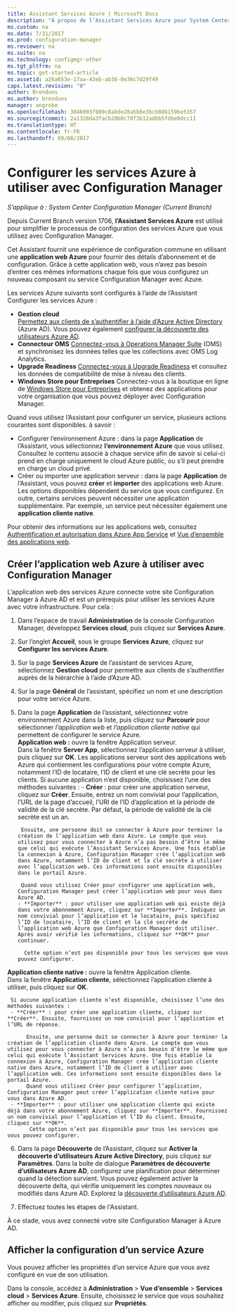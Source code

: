 ```yaml
---
title: Assistant Services Azure | Microsoft Docs
description: "À propos de l’Assistant Services Azure pour System Center Configuration Manager."
ms.custom: na
ms.date: 7/31/2017
ms.prod: configuration-manager
ms.reviewer: na
ms.suite: na
ms.technology: configmgr-other
ms.tgt_pltfrm: na
ms.topic: get-started-article
ms.assetid: a26a653e-17aa-43eb-ab36-0e36c7d29f49
caps.latest.revision: "0"
author: Brenduns
ms.author: brenduns
manager: angrobe
ms.openlocfilehash: 3046003f000c8abde28a5b6e3bcb88b159be5357
ms.sourcegitcommit: 2a1328da3facb20b0c78f3b12adbb5fdbe0dcc11
ms.translationtype: HT
ms.contentlocale: fr-FR
ms.lasthandoff: 09/08/2017
---
```

# <a name="configure-azure-services-for-use-with-configuration-manager"></a>Configurer les services Azure à utiliser avec Configuration Manager

*S’applique à : System Center Configuration Manager (Current Branch)*

Depuis Current Branch version 1706, **l’Assistant Services Azure** est utilisé pour simplifier le processus de configuration des services Azure que vous utilisez avec Configuration Manager.

Cet Assistant fournit une expérience de configuration commune en utilisant une **application web Azure** pour fournir des détails d’abonnement et de configuration. Grâce à cette application web, vous n’avez pas besoin d’entrer ces mêmes informations chaque fois que vous configurez un nouveau composant ou service Configuration Manager avec Azure.

Les services Azure suivants sont configurés à l’aide de l’Assistant Configurer les services Azure :
-   **Gestion cloud**   
    [Permettez aux clients de s’authentifier à l’aide d’Azure Active Directory](/sccm/core/clients/deploy/deploy-clients-cmg-azure) (Azure AD). Vous pouvez également [configurer la découverte des utilisateurs Azure AD](/sccm/core/servers/deploy/configure/configure-discovery-methods#azureaadisc).
-   **Connecteur OMS**
    [Connectez-vous à Operations Manager Suite](/sccm/core/clients/manage/sync-data-microsoft-operations-management-suite) (OMS) et synchronisez les données telles que les collections avec OMS Log Analytics.
-   **Upgrade Readiness**
    [Connectez-vous à Upgrade Readiness](/sccm/core/clients/manage/upgrade/upgrade-analytics) et consultez les données de compatibilité de mise à niveau des clients.
-   **Windows Store pour Entreprises** Connectez-vous à la boutique en ligne de [Windows Store pour Entreprises](/sccm/apps/deploy-use/manage-apps-from-the-windows-store-for-business) et obtenez des applications pour votre organisation que vous pouvez déployer avec Configuration Manager.

Quand vous utilisez l’Assistant pour configurer un service, plusieurs actions courantes sont disponibles.
à savoir :
-   Configurer l’environnement Azure : dans la page **Application** de l’Assistant, vous sélectionnez **l’environnement Azure** que vous utilisez. Consultez le contenu associé à chaque service afin de savoir si celui-ci prend en charge uniquement le cloud Azure public, ou s’il peut prendre en charge un cloud privé.
-   Créer ou importer une application serveur : dans la page **Application** de l’Assistant, vous pouvez **créer** et **importer** des applications web Azure. Les options disponibles dépendent du service que vous configurez.  En outre, certains services peuvent nécessiter une application supplémentaire. Par exemple, un service peut nécessiter également une **application cliente native**.


Pour obtenir des informations sur les applications web, consultez [Authentification et autorisation dans Azure App Service](/azure/app-service/app-service-authentication-overview) et [Vue d’ensemble des applications web](/azure/app-service-web/app-service-web-overview).


## <a name="webapp"></a> Créer l’application web Azure à utiliser avec Configuration Manager

L’application web des services Azure connecte votre site Configuration Manager à Azure AD et est un prérequis pour utiliser les services Azure avec votre infrastructure. Pour cela :

1.  Dans l’espace de travail **Administration** de la console Configuration Manager, développez **Services cloud**, puis cliquez sur **Services Azure**.
2.  Sur l’onglet **Accueil**, sous le groupe **Services Azure**, cliquez sur **Configurer les services Azure**.
3.  Sur la page **Services Azure** de l’assistant de services Azure, sélectionnez **Gestion cloud** pour permettre aux clients de s’authentifier auprès de la hiérarchie à l’aide d’Azure AD.
4.  Sur la page **Général** de l’assistant, spécifiez un nom et une description pour votre service Azure.
5.  Dans la page **Application** de l’assistant, sélectionnez votre environnement Azure dans la liste, puis cliquez sur **Parcourir** pour sélectionner *l’application web* et *l’application cliente native* qui permettent de configurer le service Azure.     
    **Application web :** ouvre la fenêtre Application serveur.    
      Dans la fenêtre **Server App**, sélectionnez l’application serveur à utiliser, puis cliquez sur **OK**. Les applications serveur sont des applications web Azure qui contiennent les configurations pour votre compte Azure, notamment l’ID de locataire, l’ID de client et une clé secrète pour les clients.
    Si aucune application n’est disponible, choisissez l’une des méthodes suivantes :
        - **Créer** : pour créer une application serveur, cliquez sur **Créer**. Ensuite, entrez un nom convivial pour l’application, l’URL de la page d’accueil, l’URI de l’ID d’application et la période de validité de la clé secrète. Par défaut, la période de validité de la clé secrète est un an.

         Ensuite, une personne doit se connecter à Azure pour terminer la création de l’application web dans Azure. Le compte que vous utilisez pour vous connecter à Azure n’a pas besoin d’être le même que celui qui exécute l’Assistant Services Azure. Une fois établie la connexion à Azure, Configuration Manager crée l’application web dans Azure, notamment l’ID de client et la clé secrète à utiliser avec l’application web. Ces informations sont ensuite disponibles dans le portail Azure.

         Quand vous utilisez Créer pour configurer une application web, Configuration Manager peut créer l’application web pour vous dans Azure AD.
        - **Importer** : pour utiliser une application web qui existe déjà dans votre abonnement Azure, cliquez sur **Importer**. Indiquez un nom convivial pour l’application et le locataire, puis spécifiez l’ID de locataire, l’ID de client et la clé secrète de l’application web Azure que Configuration Manager doit utiliser. Après avoir vérifié les informations, cliquez sur **OK** pour continuer.

          Cette option n’est pas disponible pour tous les services que vous pouvez configurer.

   **Application cliente native :** ouvre la fenêtre Application cliente.  
     Dans la fenêtre **Application cliente**, sélectionnez l’application cliente à utiliser, puis cliquez sur **OK**.

     Si aucune application cliente n’est disponible, choisissez l’une des méthodes suivantes :
     - **Créer** : pour créer une application cliente, cliquez sur **Créer**. Ensuite, fournissez un nom convivial pour l’application et l’URL de réponse.

          Ensuite, une personne doit se connecter à Azure pour terminer la création de l’application cliente dans Azure. Le compte que vous utilisez pour vous connecter à Azure n’a pas besoin d’être le même que celui qui exécute l’Assistant Services Azure. Une fois établie la connexion à Azure, Configuration Manager crée l’application cliente native dans Azure, notamment l’ID de client à utiliser avec l’application web. Ces informations sont ensuite disponibles dans le portail Azure.
          Quand vous utilisez Créer pour configurer l’application, Configuration Manager peut créer l’application cliente native pour vous dans Azure AD.
     - **Importer** : pour utiliser une application cliente qui existe déjà dans votre abonnement Azure, cliquez sur **Importer**. Fournissez un nom convivial pour l’application et l’ID du client. Ensuite, cliquez sur **OK**.
           Cette option n’est pas disponible pour tous les services que vous pouvez configurer.

  <!--  MOVE THIS AND STEP 6 TO configure Azure AD User Discover  content
       [!TIP]  
     When you use Import, the account you use to run the wizard must have the *Read directory data* application permission in the Azure portal. This is required to set the correct permissions for the App. When you use Create, Configuration Manager creates the app with the correct permissions. However, you still must give consent to the application in the Azure portal.   -->


6.  Dans la page **Découverte** de l’Assistant, cliquez sur **Activer la découverte d’utilisateurs Azure Active Directory**, puis cliquez sur **Paramètres**.
Dans la boîte de dialogue **Paramètres de découverte d’utilisateurs Azure AD**, configurez une planification pour déterminer quand la détection survient. Vous pouvez également activer la découverte delta, qui vérifie uniquement les comptes nouveaux ou modifiés dans Azure AD. Explorez la [découverte d’utilisateurs Azure AD](/sccm/core/servers/deploy/configure/about-discovery-methods#azureaddisc).

 7. Effectuez toutes les étapes de l'Assistant.

À ce stade, vous avez connecté votre site Configuration Manager à Azure AD.

## <a name="view-the-configuration-of-an-azure-service"></a>Afficher la configuration d’un service Azure
Vous pouvez afficher les propriétés d’un service Azure que vous avez configuré en vue de son utilisation.

Dans la console, accédez à **Administration** > **Vue d’ensemble** > **Services cloud** > **Services Azure**. Ensuite, choisissez le service que vous souhaitez afficher ou modifier, puis cliquez sur **Propriétés**.
